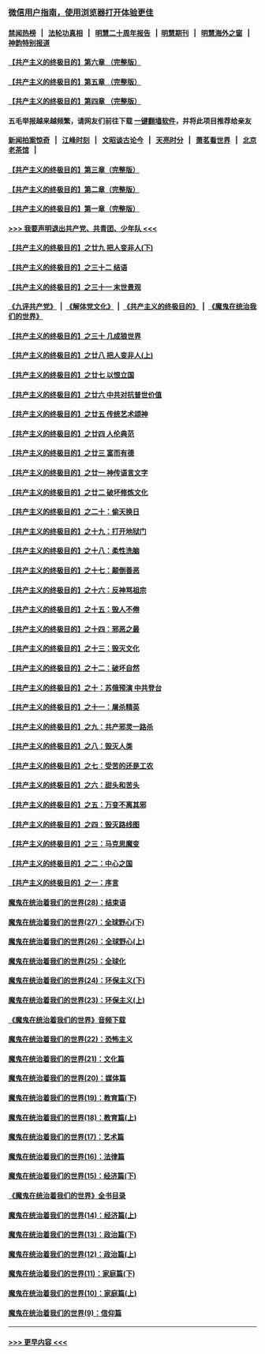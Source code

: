 ### [微信用户指南，使用浏览器打开体验更佳](https://github.com/gfw-breaker/banned-news1/blob/master/indexes/wechat-guide.md?t=0)
#### [禁闻热榜](热点新闻.md?t=0)  &nbsp;&nbsp;|&nbsp;&nbsp; [法轮功真相](https://github.com/gfw-breaker/truth/blob/master/README.md?t=0) &nbsp;&nbsp;|&nbsp;&nbsp; [明慧二十周年报告](https://github.com/gfw-breaker/mh-reports/blob/master/README.md?t=0) &nbsp;&nbsp;|&nbsp;&nbsp;[明慧期刊](https://github.com/gfw-breaker/mh-qikan) &nbsp;&nbsp;|&nbsp;&nbsp; [明慧海外之窗](https://github.com/gfw-breaker/mh-news/blob/master/README.md?t=0) &nbsp;&nbsp;|&nbsp;&nbsp; [神韵特别报道](https://github.com/gfw-breaker/mh-news/blob/master/shenyun.md?t=0)
#### [【共产主义的终极目的】第六章 （完整版）](../pages/nsc422/n11428913.md?t=02071311) 
#### [【共产主义的终极目的】第五章 （完整版）](../pages/nsc422/n11428912.md?t=02071311) 
#### [【共产主义的终极目的】第四章 （完整版）](../pages/nsc422/n11428907.md?t=02071311) 
#### 五毛举报越来越频繁，请网友们前往下载 [一键翻墙软件](https://github.com/gfw-breaker/ssr-accounts)，并将此项目推荐给亲友
#### [新闻拍案惊奇](https://github.com/gfw-breaker/banned-news1/blob/master/pages/link4.md) &nbsp;&nbsp;|&nbsp;&nbsp; [江峰时刻](https://github.com/gfw-breaker/banned-news1/blob/master/pages/link4.md) &nbsp;&nbsp;|&nbsp;&nbsp; [文昭谈古论今](https://github.com/gfw-breaker/banned-news1/blob/master/pages/link4.md) &nbsp;&nbsp;|&nbsp;&nbsp; [天亮时分](https://github.com/gfw-breaker/banned-news1/blob/master/pages/link4.md) &nbsp;&nbsp;|&nbsp;&nbsp; [萧茗看世界](https://github.com/gfw-breaker/banned-news1/blob/master/pages/link4.md) &nbsp;&nbsp;|&nbsp;&nbsp; [北京老茶馆](https://github.com/gfw-breaker/banned-news1/blob/master/pages/link4.md) &nbsp;&nbsp;|&nbsp;&nbsp; 
#### [【共产主义的终极目的】第三章（完整版）](../pages/nsc422/n11428848.md?t=02071311) 
#### [【共产主义的终极目的】第二章（完整版）](../pages/nsc422/n11428831.md?t=02071311) 
#### [【共产主义的终极目的】第一章（完整版）](../pages/nsc422/n11417651.md?t=02071311) 
#### [>>> 我要声明退出共产党、共青团、少年队 <<<](https://github.com/begood0513/goodnews/blob/master/quit/letter.md) 
#### [【共产主义的终极目的】之廿九 把人变非人(下)](../pages/nsc422/n11344140.md?t=02071311) 
#### [【共产主义的终极目的】之三十二 结语](../pages/nsc422/n11360535.md?t=02071311) 
#### [【共产主义的终极目的】之三十一 末世景观](../pages/nsc422/n11351129.md?t=02071311) 
#### [《九评共产党》](https://github.com/begood0513/9ping.md/blob/master/README.md) &nbsp;|&nbsp; [《解体党文化》](../../../../jtdwh.md/blob/master/README.md)  &nbsp;|&nbsp; [《共产主义的终极目的》](../../../../gczydzjmd.md/blob/master/README.md) &nbsp;|&nbsp; [《魔鬼在统治我们的世界》](../../../../mgztzwmdsj.md/blob/master/README.md) 
#### [【共产主义的终极目的】之三十 几成狼世界](../pages/nsc422/n11348280.md?t=02071311) 
#### [【共产主义的终极目的】之廿八 把人变非人(上)](../pages/nsc422/n11340492.md?t=02071311) 
#### [【共产主义的终极目的】之廿七 以恨立国](../pages/nsc422/n11336944.md?t=02071311) 
#### [【共产主义的终极目的】之廿六 中共对抗普世价值](../pages/nsc422/n11324785.md?t=02071311) 
#### [【共产主义的终极目的】之廿五 传统艺术颂神](../pages/nsc422/n11296396.md?t=02071311) 
#### [【共产主义的终极目的】之廿四 人伦典范](../pages/nsc422/n11296397.md?t=02071311) 
#### [【共产主义的终极目的】之廿三 富而有德](../pages/nsc422/n11283598.md?t=02071311) 
#### [【共产主义的终极目的】之廿一 神传语言文字](../pages/nsc422/n11263265.md?t=02071311) 
#### [【共产主义的终极目的】之廿二 破坏修炼文化](../pages/nsc422/n11245728.md?t=02071311) 
#### [【共产主义的终极目的】之二十：偷天换日](../pages/nsc422/n11238846.md?t=02071311) 
#### [【共产主义的终极目的】之十九：打开地狱门](../pages/nsc422/n11206376.md?t=02071311) 
#### [【共产主义的终极目的】之十八：柔性洗脑](../pages/nsc422/n11199994.md?t=02071311) 
#### [【共产主义的终极目的】之十七：颠倒善恶](../pages/nsc422/n11179782.md?t=02071311) 
#### [【共产主义的终极目的】之十六：反神骂祖宗](../pages/nsc422/n11166798.md?t=02071311) 
#### [【共产主义的终极目的】之十五：毁人不倦](../pages/nsc422/n11166792.md?t=02071311) 
#### [【共产主义的终极目的】之十四：邪恶之最](../pages/nsc422/n11150249.md?t=02071311) 
#### [【共产主义的终极目的】之十三：毁灭文化](../pages/nsc422/n11135227.md?t=02071311) 
#### [【共产主义的终极目的】之十二：破坏自然](../pages/nsc422/n11135214.md?t=02071311) 
#### [【共产主义的终极目的】之十：苏俄预演 中共登台](../pages/nsc422/n11118424.md?t=02071311) 
#### [【共产主义的终极目的】之十一：屠杀精英](../pages/nsc422/n11118442.md?t=02071311) 
#### [【共产主义的终极目的】之九：共产邪灵一路杀](../pages/nsc422/n11114139.md?t=02071311) 
#### [【共产主义的终极目的】之八：毁灭人类](../pages/nsc422/n11108503.md?t=02071311) 
#### [【共产主义的终极目的】之七：受苦的还是工农](../pages/nsc422/n11101809.md?t=02071311) 
#### [【共产主义的终极目的】之六：甜头和苦头](../pages/nsc422/n11096971.md?t=02071311) 
#### [【共产主义的终极目的】之五：万变不离其邪](../pages/nsc422/n11091285.md?t=02071311) 
#### [【共产主义的终极目的】之四：毁灭路线图](../pages/nsc422/n11086284.md?t=02071311) 
#### [【共产主义的终极目的】之三：马克思魔变](../pages/nsc422/n11061941.md?t=02071311) 
#### [【共产主义的终极目的】之二：中心之国](../pages/nsc422/n11047728.md?t=02071311) 
#### [【共产主义的终极目的】之一：序言](../pages/nsc422/n11086077.md?t=02071311) 
#### [魔鬼在统治着我们的世界(28)：结束语](../pages/nsc422/n10936246.md?t=02071311) 
#### [魔鬼在统治着我们的世界(27)：全球野心(下)](../pages/nsc422/n10928319.md?t=02071311) 
#### [魔鬼在统治着我们的世界(26)：全球野心(上)](../pages/nsc422/n10900318.md?t=02071311) 
#### [魔鬼在统治着我们的世界(25)：全球化](../pages/nsc422/n10788205.md?t=02071311) 
#### [魔鬼在统治着我们的世界(24)：环保主义(下)](../pages/nsc422/n10695307.md?t=02071311) 
#### [魔鬼在统治着我们的世界(23)：环保主义(上)](../pages/nsc422/n10688613.md?t=02071311) 
#### [《魔鬼在统治着我们的世界》音频下载](../pages/nsc422/n10635553.md?t=02071311) 
#### [魔鬼在统治着我们的世界(22)：恐怖主义](../pages/nsc422/n10614727.md?t=02071311) 
#### [魔鬼在统治着我们的世界(21)：文化篇](../pages/nsc422/n10597706.md?t=02071311) 
#### [魔鬼在统治着我们的世界(20)：媒体篇](../pages/nsc422/n10586579.md?t=02071311) 
#### [魔鬼在统治着我们的世界(19)：教育篇(下)](../pages/nsc422/n10564808.md?t=02071311) 
#### [魔鬼在统治着我们的世界(18)：教育篇(上)](../pages/nsc422/n10526970.md?t=02071311) 
#### [魔鬼在统治着我们的世界(17)：艺术篇](../pages/nsc422/n10499093.md?t=02071311) 
#### [魔鬼在统治着我们的世界(16)：法律篇](../pages/nsc422/n10485969.md?t=02071311) 
#### [魔鬼在统治着我们的世界(15)：经济篇(下)](../pages/nsc422/n10469975.md?t=02071311) 
#### [《魔鬼在统治着我们的世界》全书目录](../pages/nsc422/n10464261.md?t=02071311) 
#### [魔鬼在统治着我们的世界(14)：经济篇(上)](../pages/nsc422/n10457370.md?t=02071311) 
#### [魔鬼在统治着我们的世界(13)：政治篇(下)](../pages/nsc422/n10448270.md?t=02071311) 
#### [魔鬼在统治着我们的世界(12)：政治篇(上)](../pages/nsc422/n10444576.md?t=02071311) 
#### [魔鬼在统治着我们的世界(11)：家庭篇(下)](../pages/nsc422/n10440961.md?t=02071311) 
#### [魔鬼在统治着我们的世界(10)：家庭篇(上)](../pages/nsc422/n10435448.md?t=02071311) 
#### [魔鬼在统治着我们的世界(9)：信仰篇](../pages/nsc422/n10432159.md?t=02071311) 

----
#### [ >>> 更早内容 <<< ](../indexes/nsc422-earlier.md)
